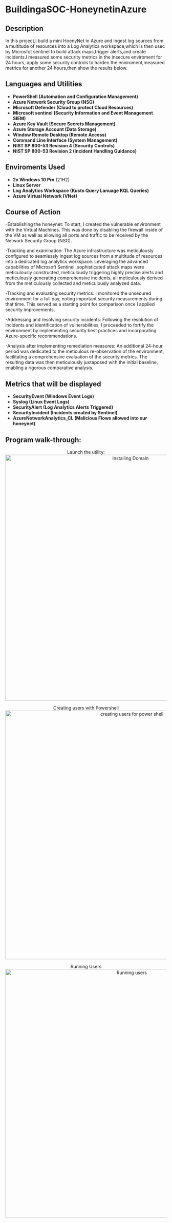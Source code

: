 # BuildingaSOC-HoneynetinAzure

<h2>Description</h2>
In this project,I build a mini HoenyNet in Azure and ingest log sources from a multitude of resources into a Log Analytics workspace,which is then usec by Microsfot sentinel to build attack maps,trigger alerts,and create incidents.I measured some security metrics in the insecure enviroment for 24 hours, apply some security controls to harden the enviroment,measured metrics for another 24 hours,then show the results below.

<h2>Languages and Utilities</h2>

- <b>PowerShell (Automation and Configuration Management)</b>
- <b>Azure Network Security Group (NSG) </b>
- <b>Microsoft Defender (Cloud to protect Cloud Resources)</b>
- <b>Microsoft sentinel (Security Information and Event Management SIEM)</b>
- <b>Azure Key Vault (Secure Secrets Management)</b>
- <b>Azure Storage Account (Data Storage) </b>
- <b>Window Remote Desktop (Remote Access) </b>
- <b>Command Line Interface (System Management) </b>
- <b>NIST SP 800-53 Revision 4 (Security Controls) </b>
- <b>NIST SP 800-53 Revision 2 (Incident Handling Guidance) </b>

 <h2>Enviroments Used </h2>


- <b>2x Windows 10 Pro</b> (21H2)
- <b>Linux Server</b>
- <b>Log Analytics Workspace (Kusto Query Lanuage KQL Queries)</b>
- <b>Azure Virtual Network (VNet)</b>

 <h2>Course of Action</h2>
  
-Establishing the honeynet: To start, I created the vulnerable environment with the Virtual Machines. This was done by disabling the firewall inside of the VM as well as allowing all ports and traffic to be received by the Network Security Group (NSG).

-Tracking and examination: The Azure infrastructure was meticulously configured to seamlessly ingest log sources from a multitude of resources into a dedicated log analytics workspace. Leveraging the advanced capabilities of Microsoft Sentinel, sophisticated attack maps were meticulously constructed, meticulously triggering highly precise alerts and meticulously generating comprehensive incidents, all meticulously derived from the meticulously collected and meticulously analyzed data.

-Tracking and evaluating security metrics: I monitored the unsecured environment for a full day, noting important security measurements during that time. This served as a starting point for comparison once I applied security improvements.

-Addressing and resolving security incidents: Following the resolution of incidents and identification of vulnerabilities, I proceeded to fortify the environment by implementing security best practices and incorporating Azure-specific recommendations.

-Analysis after implementing remediation measures: An additional 24-hour period was dedicated to the meticulous re-observation of the environment, facilitating a comprehensive evaluation of the security metrics. The resulting data was then meticulously juxtaposed with the initial baseline, enabling a rigorous comparative analysis.

<h2>Metrics that will be displayed</h2>

- <b>SecurityEvent (Windows Event Logs)</b>
- <b>Syslog (Linux Event Logs)</b>
- <b>SecurityAlert (Log Analytics Alerts Triggered)</b>
- <b>SecurityIncident (Incidents created by Sentinel)</b>
- <b>AzureNetworkAnalytics_CL (Malicious Flows allowed into our honeynet)</b>

<h2>Program walk-through:</h2>

<p align="center">
Launch the utility: <br/>
<img width="766" alt="Installing Domain" src="https://github.com/AndreCyberT/ActiveDirectorylab/assets/143320920/11877ddb-62d3-4809-ba17-1140893afe19">

<p align="center">
Creating users with Powershell <br/>
<img width="775" alt="creating users for power shell" src="https://github.com/AndreCyberT/ActiveDirectorylab/assets/143320920/801047e0-1ae3-426a-9f4c-e6f65c1f14bf">

<p align="center">
Running Users <br/>
<img width="774" alt="Running users" src="https://github.com/AndreCyberT/ActiveDirectorylab/assets/143320920/a1cc5472-fabe-4a4a-89c1-852f66cb2963">
